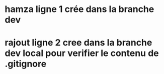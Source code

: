 # hamza ligne 1 crée dans la branche dev
# rajout ligne 2 cree dans la branche dev local pour verifier le contenu de .gitignore
